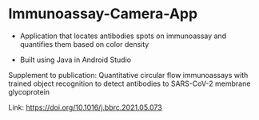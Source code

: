 # Immunoassay-Camera-App

- Application that locates antibodies spots on immunoassay and quantifies them based on color density

- Built using Java in Android Studio

Supplement to publication: Quantitative circular flow immunoassays with trained object recognition to detect antibodies to SARS-CoV-2 membrane glycoprotein

Link: https://doi.org/10.1016/j.bbrc.2021.05.073
